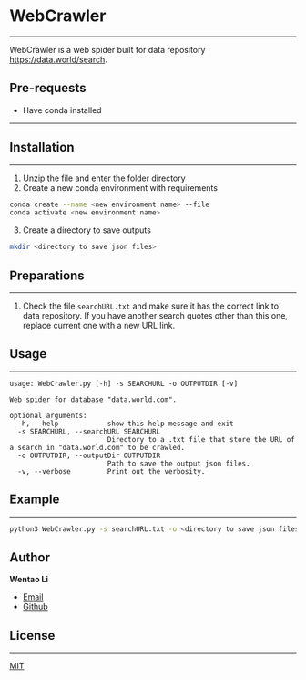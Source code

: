 # WebCrawler
-------------
WebCrawler is a web spider built for data repository https://data.world/search. 

## Pre-requests
* Have conda installed
-----------------------

## Installation
----------------
1. Unzip the file and enter the folder directory
2. Create a new conda environment with requirements
```bash
conda create --name <new environment name> --file 
conda activate <new environment name>
```
3. Create a directory to save outputs
```bash
mkdir <directory to save json files>
```

## Preparations
----------------
1. Check the file `searchURL.txt` and make sure it has the correct link to data repository. If you have another search quotes other than this one, replace current one with a new URL link.


## Usage
-----------
```
usage: WebCrawler.py [-h] -s SEARCHURL -o OUTPUTDIR [-v]

Web spider for database "data.world.com".

optional arguments:
  -h, --help            show this help message and exit
  -s SEARCHURL, --searchURL SEARCHURL
                        Directory to a .txt file that store the URL of a search in "data.world.com" to be crawled.
  -o OUTPUTDIR, --outputDir OUTPUTDIR
                        Path to save the output json files.
  -v, --verbose         Print out the verbosity.
```

## Example
-------------
```bash
python3 WebCrawler.py -s searchURL.txt -o <directory to save json files>
```

## Author
**Wentao Li**

- [Email](mailto:wentao.li@uth.tmc.edu)
- [Github](https://github.com/Li-Wentao)

## License
-----------
[MIT](https://choosealicense.com/licenses/mit/)